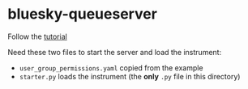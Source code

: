 # bluesky-queueserver

Follow the
[tutorial](https://blueskyproject.io/bluesky-queueserver/tutorial.html#running-re-manager-with-custom-startup-code)

Need these two files to start the server and load the instrument:

- `user_group_permissions.yaml` copied from the example
- `starter.py` loads the instrument (the **only** `.py` file in this directory)
